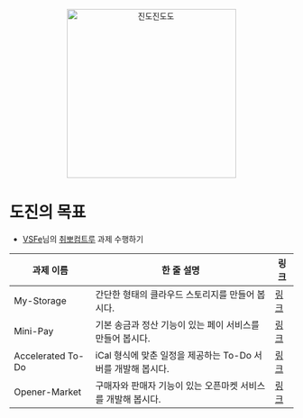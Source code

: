 <p align="middle" >
  <img width="300" alt="진도진도도" src="https://github.com/dojindo/.github/assets/68311264/a23fd3fd-f89c-4c1a-99a6-dac1e1b900ac">
</p>

# 도진의 목표
- [VSFe](https://github.com/VSFe)님의 [취뽀컴트루](https://github.com/C4-ComeTrue/c4-cometrue-assignment) 과제 수행하기

| 과제 이름 | 한 줄 설명 | 링크 |
| -- | -- | -- |
| My-Storage | 간단한 형태의 클라우드 스토리지를 만들어 봅시다. | [링크](https://github.com/C4-ComeTrue/c4-cometrue-assignment/blob/main/assignments/my-storage.md) |
| Mini-Pay | 기본 송금과 정산 기능이 있는 페이 서비스를 만들어 봅시다. | [링크](https://github.com/C4-ComeTrue/c4-cometrue-assignment/blob/main/assignments/mini-pay.md) |
| Accelerated To-Do | iCal 형식에 맞춘 일정을 제공하는 To-Do 서버를 개발해 봅시다. | [링크](https://github.com/C4-ComeTrue/c4-cometrue-assignment/blob/main/assignments/accelerated-to-do.md) |
| Opener-Market | 구매자와 판매자 기능이 있는 오픈마켓 서비스를 개발해 봅시다. | [링크](https://github.com/C4-ComeTrue/c4-cometrue-assignment/blob/main/assignments/opener-market.md) |

<!--

**Here are some ideas to get you started:**

🙋‍♀️ A short introduction - what is your organization all about?
🌈 Contribution guidelines - how can the community get involved?
👩‍💻 Useful resources - where can the community find your docs? Is there anything else the community should know?
🍿 Fun facts - what does your team eat for breakfast?
🧙 Remember, you can do mighty things with the power of [Markdown](https://docs.github.com/github/writing-on-github/getting-started-with-writing-and-formatting-on-github/basic-writing-and-formatting-syntax)
-->
